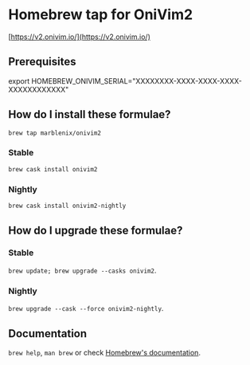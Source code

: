 # Homebrew tap for OniVim2
[https://v2.onivim.io/](https://v2.onivim.io/)

## Prerequisites
export HOMEBREW_ONIVIM_SERIAL="XXXXXXXX-XXXX-XXXX-XXXX-XXXXXXXXXXXX"

## How do I install these formulae?
`brew tap marblenix/onivim2`

### Stable
`brew cask install onivim2`

### Nightly
`brew cask install onivim2-nightly`

## How do I upgrade these formulae?

### Stable
`brew update; brew upgrade --casks onivim2`.

### Nightly
`brew upgrade --cask --force onivim2-nightly`.

## Documentation
`brew help`, `man brew` or check [Homebrew's documentation](https://docs.brew.sh).
